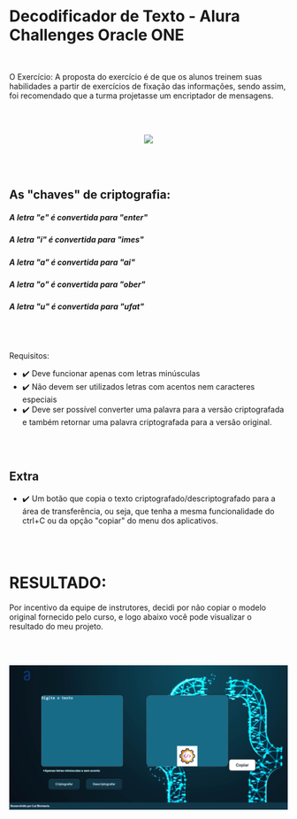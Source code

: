 # Decodificador de Texto - Alura Challenges Oracle ONE

<br>


O Exercício: 
A proposta do exercício é de que os alunos treinem suas habilidades a partir de exercícios de fixação das informações, sendo assim, foi recomendado que a turma projetasse um encriptador de mensagens.

<br>
<br>

<p align="center" >
     <img width="600" heigth="600" src="https://user-images.githubusercontent.com/53119511/182502484-45f07927-fa85-4b5a-b42a-6e9164b75d25.JPG">
</p>

<br>
<br>

## As "chaves" de criptografia:


##### A letra "e" é convertida para "enter"
##### A letra "i" é convertida para "imes"
##### A letra "a" é convertida para "ai"
##### A letra "o" é convertida para "ober"
##### A letra "u" é convertida para "ufat"

<br>
<br>


Requisitos:
- ✔️ Deve funcionar apenas com letras minúsculas 
- ✔️ Não devem ser utilizados letras com acentos nem caracteres especiais 
- ✔️ Deve ser possível converter uma palavra para a versão criptografada e também retornar uma palavra criptografada para a versão original. 

<br>
<br>

Extra
---
- ✔️ Um botão que copia o texto criptografado/descriptografado para a área de transferência, ou seja, que tenha a mesma funcionalidade do ctrl+C ou da opção "copiar" do menu dos aplicativos. 

<br>
<br>

# RESULTADO:

Por incentivo da equipe de instrutores, decidi por não copiar o modelo original fornecido pelo curso, e logo abaixo você pode visualizar o resultado do meu projeto.

<br>
<br>

<p align="center" >
     <img width="600" heigth="600" src="Challenge Decodificador/assets/screencapture-127-0-0-1-5500-index-copy-html-2024-08-07-13_15_58.png">
</p>

